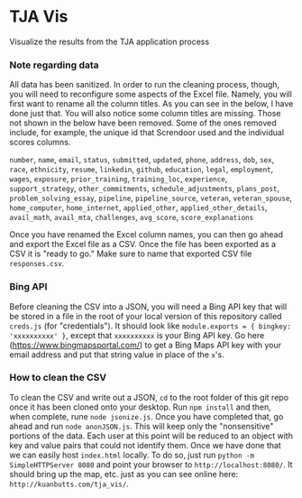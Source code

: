 # TJA Vis
Visualize the results from the TJA application process

### Note regarding data
All data has been sanitized. In order to run the cleaning process, though, you will need to reconfigure some aspects of the Excel file. Namely, you will first want to rename all the column titles. As you can see in the below, I have done just that. You will also notice some column titles are missing. Those not shown in the below have been removed. Some of the ones removed include, for example, the unique id that Screndoor used and the individual scores columns.

`number`, `name`, `email`, `status`, `submitted`, `updated`, `phone`, `address`, `dob`, `sex`, `race`, `ethnicity`, `resume`, `linkedin`, `github`, `education`, `legal`, `employment`, `wages`, `exposure`, `prior_training`, `training_loc`, `experience`, `support_strategy`, `other_commitments`, `schedule_adjustments`, `plans_post`, `problem_solving_essay`, `pipeline`, `pipeline_source`, `veteran`, `veteran_spouse`, `home_computer`, `home_internet`, `applied_other`, `applied_other_details`, `avail_math`, `avail_mta`, `challenges`, `avg_score`, `score_explanations`

Once you have renamed the Excel column names, you can then go ahead and export the Excel file as a CSV. Once the file has been exported as a CSV it is "ready to go." Make sure to name that exported CSV file `responses.csv`.

### Bing API
Before cleaning the CSV into a JSON, you will need a Bing API key that will be stored in a file in the root of your local version of this repository called `creds.js` (for "credentials"). It should look like `module.exports = { bingkey: 'xxxxxxxxxx' }`, except that `xxxxxxxxxx` is your Bing API key. Go here (https://www.bingmapsportal.com/) to get a Bing Maps API key with your email address and put that string value in place of the `x`'s.

### How to clean the CSV
To clean the CSV and write out a JSON, `cd` to the root folder of this git repo once it has been cloned onto your desktop. Run `npm install` and then, when complete, rune `node jsonize.js`. Once you have completed that, go ahead and run `node anonJSON.js`. This will keep only the "nonsensitive" portions of the data. Each user at this point will be reduced to an object with key and value pairs that could not identify them. Once we have done that we can easily host `index.html` locally. To do so, just run `python -m SimpleHTTPServer 8080` and point your browser to `http://localhost:8080/`. It should bring up the map, etc. just as you can see online here: `http://kuanbutts.com/tja_vis/`.

